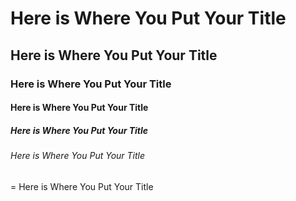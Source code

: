 # Here is Where You Put Your Title
## Here is Where You Put Your Title
### Here is Where You Put Your Title
#### Here is Where You Put Your Title
##### Here is Where You Put Your Title
###### Here is Where You Put Your Title
= Here is Where You Put Your Title

